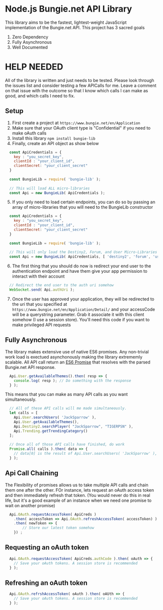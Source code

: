 # Node.js Bungie.net API Library
This library aims to be the fastest, lightest-weight JavaScript implementation of the Bungie.net API. This project has 3 sacred goals
1. Zero Dependency
1. Fully Asynchronous 
1. Well Documented

# HELP NEEDED
All of the library is written and just needs to be tested. Please look through the issues list and consider testing a few APICalls for me. Leave a comment on that issue with the outcome
so that I know which calls I can make as good, and which calls I need to fix.

## Setup
1. First create a project at `https://www.bungie.net/en/Application`
2. Make sure that your OAuth client type is "Confidential" if you need to make oAuth calls
3. Install this library `npm install bungie-lib`
4. Finally, create an API object as show below
```javascript
  const ApiCredentials = {
    key : "you_secret_key",
    clientId : "your_client_id",
    clientSecret: "your_client_secret"
  }
  
  const BungieLib = require( 'bungie-lib' );
  
  // This will load ALL micro-libraries
  const Api = new BungieLib( ApiCredentials );
```
5. If you only need to load certain endpoints, you can do so by passing an array of micro-libraries that you will need to the BungieLib constructor
```javascript
  const ApiCredentials = {
    key : "you_secret_key",
    clientId : "your_client_id",
    clientSecret: "your_client_secret"
  }
  
  const BungieLib = require( 'bungie-lib' );
  
  // This will only load the Destiny2, Forum, and User Micro-Libraries
  const Api = new BungieLib( ApiCredentials, [ 'destiny2', 'forum', 'user' ] );
```
6. The first thing that you should do now is redirect your end user to the authentication endpoint and have them give your app permission
to interact with their account
```javascript
  // Redirect the end user to the auth uri somehow
  WebSocket.send( Api.authUri );
```
7. Once the user has approved your application, they will be redirected to the uri that you specified at `https://www.bungie.net/en/Application/Detail/`
and your accessCode will be a querystring parameter. Grab it associate it with this client somehow (I use a session store). You'll need this
code if you want to make privileged API requests

## Fully Asynchronous
The library makes extensive use of native ES6 promises. Any non-trivial work load is exectued asynchonously making the library extrememly
scalable. All API call return an [ES6 Promise](http://es6-features.org/#PromiseUsage) that resolves with the parsed Bungie.net API response.
```javascript
  Api.User.getAvailableThemes().then( resp => {
    console.log( resp ); // Do something with the response
  } );
```
This means that you can make as many API calls as you want simultaneously.
```javascript
  // All of these API calls will me made simultaneously.
  let calls = [
    Api.User.searchUsers( 'JackSparrow' ),
    Api.User.getAvailableThemes(),
    Api.Destiny2.searchPlayer( "JackSparrow", "TIGERPSN" ),
    Api.Trending.getTrendingCategory()
  ];
  
  // Once all of those API calls have finished, do work
  Promise.all( calls ).then( data => {
    // data[0] is the result of Api.User.searchUsers( 'JackSparrow' ), etc
  } );
```

## Api Call Chaining
The Flexibility of promises allows us to take multiple API calls and chain them one after the other. FOr instance, lets request an oAuth
access token and then immediately refresh that token. (You would never do this in real life, but it's a good example of an instance when
we need one promise to wait on another promise)
```javascript
  Api.OAuth.requestAccessToken( ApiCreds )
	.then( accessToken => Api.OAuth.refreshAccessToken( accessToken) )
	.then( newToken => {
		// Store our latest token somehow
	}) ;
```

## Requesting an oAuth token
```javascript
  Api.OAuth.requestAccessToken( ApiCreds.authCode ).then( oAuth => {
    // Save your oAuth tokens. A session store is recommended
  } );
```

## Refreshing an oAuth token
```javascript
  Api.OAuth.refrshAccessToken( oAuth ).then( oAUth => {
    // Save your oAuth tokens. A session store is recommended
  } );
```
